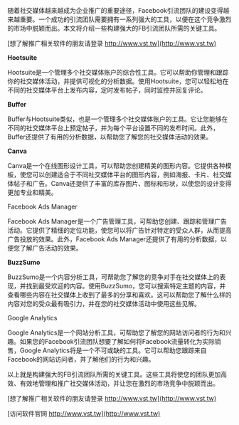 随着社交媒体越来越成为企业推广的重要途径，Facebook引流团队的建设变得越来越重要。一个成功的引流团队需要拥有一系列强大的工具，以便在这个竞争激烈的市场中脱颖而出。本文将介绍一些构建强大的FB引流团队所需的关键工具。

[想了解推广相关软件的朋友请登录 http://www.vst.tw](http://www.vst.tw)

**Hootsuite**

Hootsuite是一个管理多个社交媒体账户的综合性工具。它可以帮助你管理和跟踪你的社交媒体活动，并提供可视化的分析数据。使用Hootsuite，您可以轻松地在不同的社交媒体平台上发布内容，定时发布帖子，同时监控并回复评论。

**Buffer**

Buffer与Hootsuite类似，也是一个管理多个社交媒体账户的工具。它让您能够在不同的社交媒体平台上预定帖子，并为每个平台设置不同的发布时间。此外，Buffer还提供了有用的分析数据，以帮助您了解您的社交媒体活动的效果。

**Canva**

Canva是一个在线图形设计工具，可以帮助您创建精美的图形内容。它提供各种模板，使您可以创建适合于不同社交媒体平台的图形内容，例如海报、卡片、社交媒体帖子和广告。Canva还提供了丰富的库存图片、图标和形状，以使您的设计变得更加专业和精美。

Facebook Ads Manager

Facebook Ads Manager是一个广告管理工具，可帮助您创建、跟踪和管理广告活动。它提供了精细的定位功能，使您可以将广告针对特定的受众人群，从而提高广告投放的效果。此外，Facebook Ads Manager还提供了有用的分析数据，以便您了解广告活动的效果。

**BuzzSumo**

BuzzSumo是一个内容分析工具，可帮助您了解您的竞争对手在社交媒体上的表现，并找到最受欢迎的内容。使用BuzzSumo，您可以搜索特定主题的内容，并查看哪些内容在社交媒体上收到了最多的分享和喜欢。这可以帮助您了解什么样的内容对您的受众最有吸引力，并在您的社交媒体活动中使用这些见解。

Google Analytics

Google Analytics是一个网站分析工具，可帮助您了解您的网站访问者的行为和兴趣。如果您的Facebook引流团队想要了解如何将Facebook流量转化为实际销售，Google Analytics将是一个不可或缺的工具。它可以帮助您跟踪来自Facebook的网站访问者，并了解他们的行为和兴趣。

以上就是构建强大的FB引流团队所需的关键工具。这些工具将使您的团队更加高效、有效地管理和推广社交媒体活动，并让您在激烈的市场竞争中脱颖而出。

[想了解推广相关软件的朋友请登录 http://www.vst.tw](http://www.vst.tw)


[访问软件官网 http://www.vst.tw](http://www.vst.tw)
